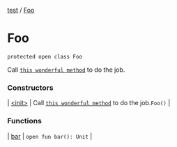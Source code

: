 [test](../../index.md) / [Foo](./index.md)

# Foo

`protected open class Foo`

Call [`this wonderful method`](bar.md) to do the job.

### Constructors

| [&lt;init&gt;](-init-.md) | Call [`this wonderful method`](bar.md) to do the job.`Foo()` |

### Functions

| [bar](bar.md) | `open fun bar(): Unit` |

